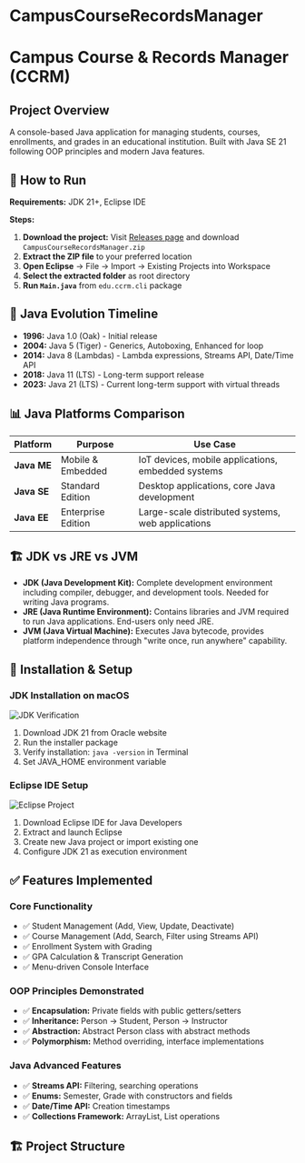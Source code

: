 # CampusCourseRecordsManager
# Campus Course & Records Manager (CCRM)

## Project Overview
A console-based Java application for managing students, courses, enrollments, and grades in an educational institution. Built with Java SE 21 following OOP principles and modern Java features.

## 🚀 How to Run
**Requirements:** JDK 21+, Eclipse IDE

**Steps:**
1. **Download the project:** Visit [Releases page](https://github.com/rajnandinimitra/CampusCourseRecordsManager/releases) and download `CampusCourseRecordsManager.zip`
2. **Extract the ZIP file** to your preferred location
3. **Open Eclipse** → File → Import → Existing Projects into Workspace
4. **Select the extracted folder** as root directory
5. **Run `Main.java`** from `edu.ccrm.cli` package

## 📜 Java Evolution Timeline
- **1996:** Java 1.0 (Oak) - Initial release
- **2004:** Java 5 (Tiger) - Generics, Autoboxing, Enhanced for loop
- **2014:** Java 8 (Lambdas) - Lambda expressions, Streams API, Date/Time API
- **2018:** Java 11 (LTS) - Long-term support release
- **2023:** Java 21 (LTS) - Current long-term support with virtual threads

## 📊 Java Platforms Comparison
| Platform | Purpose | Use Case |
|----------|---------|----------|
| **Java ME** | Mobile & Embedded | IoT devices, mobile applications, embedded systems |
| **Java SE** | Standard Edition | Desktop applications, core Java development |
| **Java EE** | Enterprise Edition | Large-scale distributed systems, web applications |

## 🏗️ JDK vs JRE vs JVM
- **JDK (Java Development Kit):** Complete development environment including compiler, debugger, and development tools. Needed for writing Java programs.
- **JRE (Java Runtime Environment):** Contains libraries and JVM required to run Java applications. End-users only need JRE.
- **JVM (Java Virtual Machine):** Executes Java bytecode, provides platform independence through "write once, run anywhere" capability.

## 🔧 Installation & Setup

### JDK Installation on macOS
![JDK Verification](screenshots/jdk-version.png)

1. Download JDK 21 from Oracle website
2. Run the installer package
3. Verify installation: `java -version` in Terminal
4. Set JAVA_HOME environment variable

### Eclipse IDE Setup
![Eclipse Project](screenshots/eclipse-project.png)

1. Download Eclipse IDE for Java Developers
2. Extract and launch Eclipse
3. Create new Java project or import existing one
4. Configure JDK 21 as execution environment

## ✅ Features Implemented

### Core Functionality
- ✅ Student Management (Add, View, Update, Deactivate)
- ✅ Course Management (Add, Search, Filter using Streams API)
- ✅ Enrollment System with Grading
- ✅ GPA Calculation & Transcript Generation
- ✅ Menu-driven Console Interface

### OOP Principles Demonstrated
- ✅ **Encapsulation:** Private fields with public getters/setters
- ✅ **Inheritance:** Person → Student, Person → Instructor
- ✅ **Abstraction:** Abstract Person class with abstract methods
- ✅ **Polymorphism:** Method overriding, interface implementations

### Java Advanced Features
- ✅ **Streams API:** Filtering, searching operations
- ✅ **Enums:** Semester, Grade with constructors and fields
- ✅ **Date/Time API:** Creation timestamps
- ✅ **Collections Framework:** ArrayList, List operations

## 🏗️ Project Structure
